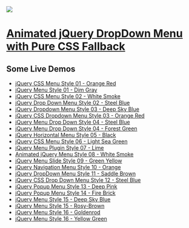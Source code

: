 <a href="http://apycom.com/">
  <img src="http://apycom.com/jquery-menu.jpg">
</a>
 
# [Animated jQuery DropDown Menu with Pure CSS Fallback](http://apycom.com/)

## Some Live Demos
  
*    [jQuery CSS Menu Style 01 - Orange Red](http://apycom.com/menus/1-orange-red.html)
*    [jQuery Menu Style 01 - Dim Gray](http://apycom.com/menus/1-dim-gray.html)
*    [jQuery CSS Menu Style 02 - White Smoke](http://apycom.com/menus/2-white-smoke.html)
*    [jQuery Drop Down Menu Style 02 - Steel Blue](http://apycom.com/menus/2-steel-blue.html)
*    [jQuery Dropdown Menu Style 03 - Deep Sky Blue](http://apycom.com/menus/3-deep-sky-blue.html)
*    [jQuery CSS Dropdown Menu Style 03 - Orange Red](http://apycom.com/menus/3-orange-red.html)
*    [jQuery Menu Drop Down Style 04 - Steel Blue](http://apycom.com/menus/4-steel-blue.html)
*    [jQuery Menu Drop Down Style 04 - Forest Green](http://apycom.com/menus/4-forest-green.html)
*    [jQuery Horizontal Menu Style 05 - Black](http://apycom.com/menus/5-black.html)
*    [jQuery CSS Menu Style 06 - Light Sea Green](http://apycom.com/menus/6-light-sea-green.html)
*    [jQuery Menu Plugin Style 07 - Lime](http://apycom.com/menus/7-lime.html)
*    [Animated jQuery Menu Style 08 - White Smoke](http://apycom.com/menus/8-white-smoke.html)
*    [jQuery Menu Slide Style 09 - Green Yellow](http://apycom.com/menus/9-green-yellow.html)
*    [jQuery Navigation Menu Style 10 - Orange](http://apycom.com/menus/10-orange.html)
*    [jQuery DropDown Menu Style 11 - Saddle Brown](http://apycom.com/menus/11-saddle-brown.html)
*    [jQuery CSS Drop Down Menu Style 12 - Steel Blue](http://apycom.com/menus/12-steel-blue.html)
*    [jQuery Popup Menu Style 13 - Deep Pink](http://apycom.com/menus/13-deep-pink.html)
*    [jQuery Popup Menu Style 14 - Fire Brick](http://apycom.com/menus/14-fire-brick.html)
*    [jQuery Menu Style 15 - Deep Sky Blue](http://apycom.com/menus/15-deep-sky-blue.html)
*    [jQuery Menu Style 15 - Rosy-Brown](http://apycom.com/menus/15-rosy-brown.html)
*    [jQuery Menu Style 16 - Goldenrod](http://apycom.com/menus/16-goldenrod.html)
*    [jQuery Menu Style 16 - Yellow Green](http://apycom.com/menus/16-yellow-green.html)

    